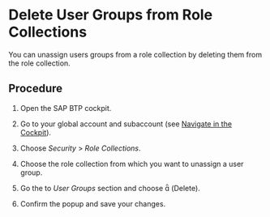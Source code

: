 <!-- loiobcc818ad124748458481e40d2a33ae40 -->

<link rel="stylesheet" type="text/css" href="../css/sap-icons.css"/>

# Delete User Groups from Role Collections

You can unassign users groups from a role collection by deleting them from the role collection.



<a name="loiobcc818ad124748458481e40d2a33ae40__steps_nj4_b1k_rlb"/>

## Procedure

1.  Open the SAP BTP cockpit.

2.  Go to your global account and subaccount \(see [Navigate in the Cockpit](Navigate_in_the_Cockpit_0874895.md)\).

3.  Choose *Security* \> *Role Collections*.

4.  Choose the role collection from which you want to unassign a user group.

5.  Go the to *User Groups* section and choose <span class="SAP-icons"></span> \(Delete\).

6.  Confirm the popup and save your changes.


